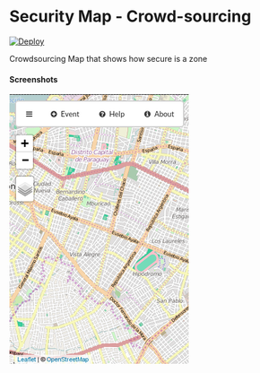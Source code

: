 Security Map - Crowd-sourcing
========================
[![Deploy](https://www.herokucdn.com/deploy/button.png)](https://heroku.com/deploy)

Crowdsourcing Map that shows how secure is a zone

#### Screenshots
![home](https://raw.githubusercontent.com/nemesiscodex/security-map/master/screenshots/map.png)

